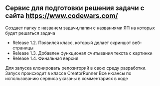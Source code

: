 ## Сервис для подготовки решения задачи с сайта https://www.codewars.com/
Создает папку с названем задачи,папки с названиями ЯП на которых будет решаться задача
- Release 1.2. Появился класс, который делает скриншот веб-страницы
- Release 1.3. Добавлен функционал считывания текста с картинки
- Release 1.4. Финальная версия

Для запуска клонировать репозиторий в свою среду разработки. Запуск происходит в классе CreatorRunner
Все нюансы по использованию сервиса указаны в комментариях в коде
